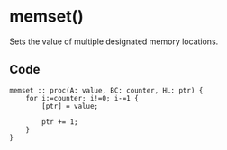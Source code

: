 # memset()
Sets the value of multiple designated memory locations.

## Code
```
memset :: proc(A: value, BC: counter, HL: ptr) {
	for i:=counter; i!=0; i-=1 {
		[ptr] = value;
		
		ptr += 1;
	}
}
```